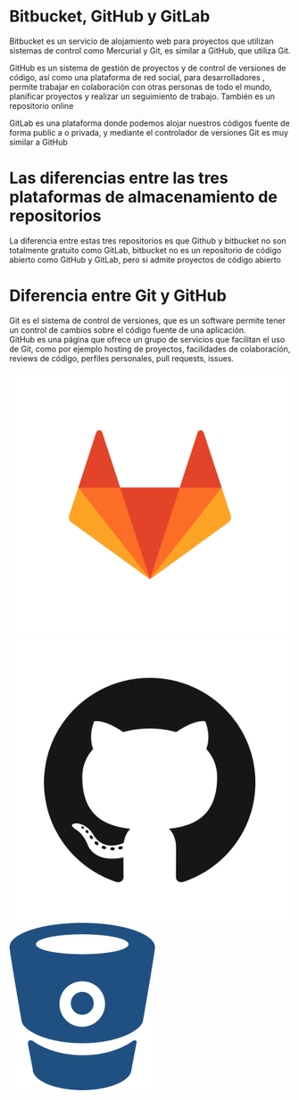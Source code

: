 # Bitbucket, GitHub y GitLab

 Bitbucket es un servicio de alojamiento web para proyectos que utilizan sistemas de control como Mercurial y Git, es similar  a GitHub, que utiliza Git.

 GitHub es un sistema de gestión de proyectos y de control de versiones de código, así como una plataforma de red social, para desarrolladores , permite trabajar en colaboración con otras personas de todo el mundo, planificar proyectos y realizar un seguimiento de trabajo. También es un repositorio online 

 GitLab es una plataforma donde podemos alojar nuestros códigos fuente de forma public a o privada, y mediante el controlador de versiones Git es muy similar a GitHub

# Las diferencias entre las tres plataformas de almacenamiento de repositorios

 La diferencia entre estas tres repositorios es que Github y bitbucket no son totalmente gratuito como GitLab, bitbucket no es un repositorio de código abierto como GitHub y GitLab,  pero si admite proyectos de código abierto 


# Diferencia entre Git y GitHub

Git es el sistema de control de versiones, que es un software permite tener un control de cambios sobre el código fuente de una aplicación. 
GitHub es una página que ofrece un grupo de servicios que facilitan el uso de Git, como por ejemplo hosting de proyectos, facilidades de colaboración, reviews de código, perfiles personales, pull requests, issues.


![GitLab logo](gitlab-icon-rgb.png "GitLab")
![GitHub logo](GitHub-Mark.png "GitHub")
![bitbucket logo](Bitbucket.png "Bitbucker")